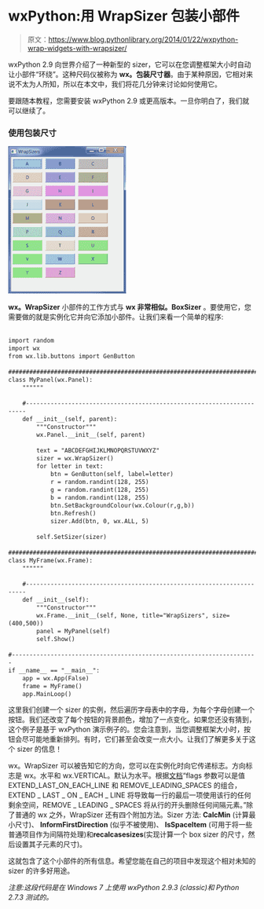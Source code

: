 # wxPython:用 WrapSizer 包装小部件

> 原文：<https://www.blog.pythonlibrary.org/2014/01/22/wxpython-wrap-widgets-with-wrapsizer/>

wxPython 2.9 向世界介绍了一种新型的 sizer，它可以在您调整框架大小时自动让小部件“环绕”。这种尺码仪被称为 **wx。包装尺寸器**。由于某种原因，它相对来说不太为人所知，所以在本文中，我们将花几分钟来讨论如何使用它。

要跟随本教程，您需要安装 wxPython 2.9 或更高版本。一旦你明白了，我们就可以继续了。

### 使用包装尺寸

[![wxWrapSizerDemo](img/637c784eaeebee9169d67bc8e64f8648.png)](https://www.blog.pythonlibrary.org/wp-content/uploads/2014/01/wxWrapSizerDemo.png)

**wx。WrapSizer** 小部件的工作方式与 **wx 非常相似。BoxSizer** 。要使用它，您需要做的就是实例化它并向它添加小部件。让我们来看一个简单的程序:

```

import random
import wx
from wx.lib.buttons import GenButton

########################################################################
class MyPanel(wx.Panel):
    """"""

    #----------------------------------------------------------------------
    def __init__(self, parent):
        """Constructor"""
        wx.Panel.__init__(self, parent)

        text = "ABCDEFGHIJKLMNOPQRSTUVWXYZ"
        sizer = wx.WrapSizer()
        for letter in text:
            btn = GenButton(self, label=letter)
            r = random.randint(128, 255)
            g = random.randint(128, 255)
            b = random.randint(128, 255)
            btn.SetBackgroundColour(wx.Colour(r,g,b))
            btn.Refresh()
            sizer.Add(btn, 0, wx.ALL, 5)

        self.SetSizer(sizer)

########################################################################
class MyFrame(wx.Frame):
    """"""

    #----------------------------------------------------------------------
    def __init__(self):
        """Constructor"""
        wx.Frame.__init__(self, None, title="WrapSizers", size=(400,500))
        panel = MyPanel(self)
        self.Show()

#----------------------------------------------------------------------
if __name__ == "__main__":
    app = wx.App(False)
    frame = MyFrame()
    app.MainLoop()

```

这里我们创建一个 sizer 的实例，然后遍历字母表中的字母，为每个字母创建一个按钮。我们还改变了每个按钮的背景颜色，增加了一点变化。如果您还没有猜到，这个例子是基于 wxPython 演示例子的。您会注意到，当您调整框架大小时，按钮会尽可能地重新排列。有时，它们甚至会改变一点大小。让我们了解更多关于这个 sizer 的信息！

wx。WrapSizer 可以被告知它的方向，您可以在实例化时向它传递标志。方向标志是 wx。水平和 wx.VERTICAL。默认为水平。根据[文档](http://wxpython.org/Phoenix/docs/html/WrapSizer.html)“flags 参数可以是值 EXTEND_LAST_ON_EACH_LINE 和 REMOVE_LEADING_SPACES 的组合，EXTEND _ LAST _ ON _ EACH _ LINE 将导致每一行的最后一项使用该行的任何剩余空间，REMOVE _ LEADING _ SPACES 将从行的开头删除任何间隔元素。”除了普通的 wx 之外，WrapSizer 还有四个附加方法。Sizer 方法: **CalcMin** (计算最小尺寸)、 **InformFirstDirection** (似乎不被使用)、 **IsSpaceItem** (可用于将一些普通项目作为间隔符处理)和**recalcasesizes**(实现计算一个 box sizer 的尺寸，然后设置其子元素的尺寸)。

这就包含了这个小部件的所有信息。希望您能在自己的项目中发现这个相对未知的 sizer 的许多好用途。

*注意:这段代码是在 Windows 7 上使用 wxPython 2.9.3 (classic)和 Python 2.7.3 测试的。*